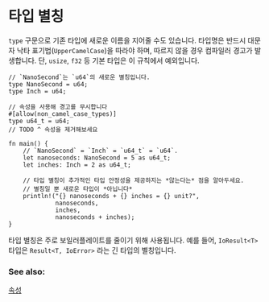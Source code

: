 # 타입 별칭

`type` 구문으로 기존 타입에 새로운 이름을 지어줄 수도 있습니다.
타입명은 반드시 대문자 낙타 표기법(`UpperCamelCase`)을 따라야 하며, 따르지 않을 경우 컴파일러 경고가 발생합니다.
단, `usize`, `f32` 등 기본 타입은 이 규칙에서 예외입니다.

```rust,editable
// `NanoSecond`는 `u64`의 새로운 별칭입니다.
type NanoSecond = u64;
type Inch = u64;

// 속성을 사용해 경고를 무시합니다
#[allow(non_camel_case_types)]
type u64_t = u64;
// TODO ^ 속성을 제거해보세요

fn main() {
    // `NanoSecond` = `Inch` = `u64_t` = `u64`.
    let nanoseconds: NanoSecond = 5 as u64_t;
    let inches: Inch = 2 as u64_t;

    // 타입 별칭이 추가적인 타입 안정성을 제공하지는 *않는다는* 점을 알아두세요.
    // 별칭일 뿐 새로운 타입이 *아닙니다*
    println!("{} nanoseconds + {} inches = {} unit?",
             nanoseconds,
             inches,
             nanoseconds + inches);
}
```

타입 별칭은 주로 보일러플레이트를 줄이기 위해 사용됩니다.
예를 들어, `IoResult<T>` 타입은 `Result<T, IoError>` 라는 긴 타입의 별칭입니다.

### See also:

[속성](../attribute.md)
